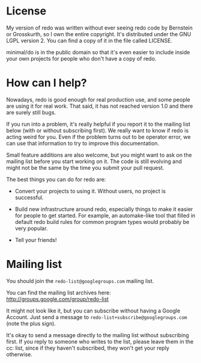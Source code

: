 # License

My version of redo was written without ever seeing redo code by Bernstein or
Grosskurth, so I own the entire copyright.  It's distributed under the GNU
LGPL version 2.  You can find a copy of it in the file called LICENSE.

minimal/do is in the public domain so that it's even easier
to include inside your own projects for people who don't
have a copy of redo.


# How can I help?

Nowadays, redo is good enough for real production use, and some people
are using it for real work.  That said, it has
not reached version 1.0 and there are surely still bugs.

If you run into a problem, it's really helpful if you report it to the
mailing list below (with or without subscribing first).  We really want to
know if redo is acting weird for you.  Even if the problem turns out to be
operator error, we can use that information to try to improve this
documentation.

Small feature additions are also welcome, but you might want to ask on the
mailing list before you start working on it.  The code is still evolving and
might not be the same by the time you submit your pull request.

The best things you can do for redo are:

- Convert your projects to using it.  Without users, no project is
  successful.

- Build new infrastructure around redo, especially things to make it easier
  for people to get started.  For example, an automake-like tool that filled
  in default redo build rules for common program types would probably be
  very popular.

- Tell your friends!


# Mailing list

You should join the `redo-list@googlegroups.com` mailing list.

You can find the mailing list archives here:
<http://groups.google.com/group/redo-list>

It might not look like it, but you can subscribe without having a
Google Account.  Just send a message to
`redo-list+subscribe@googlegroups.com` (note the plus sign).
	
It's okay to send a message directly to the mailing list
without subscribing first.  If you reply to someone who writes to the
list, please leave them in the cc: list, since if they
haven't subscribed, they won't get your reply otherwise. 


